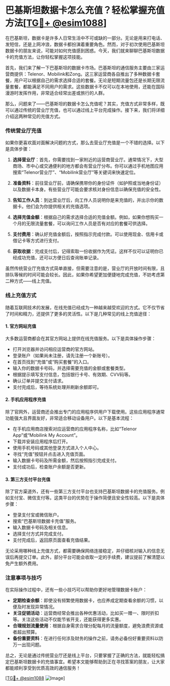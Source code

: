 # 巴基斯坦数据卡怎么充值？轻松掌握充值方法[[TG💪+ @esim1088](https://t.me/s/esim1088)]

在巴基斯坦，数据卡是许多人日常生活中不可或缺的一部分。无论是用来打电话、发短信，还是上网冲浪，数据卡都扮演着重要角色。然而，对于初次使用巴基斯坦数据卡的朋友来说，可能对如何充值感到困惑。今天，我们就来聊聊巴基斯坦数据卡的充值方法，让你轻松掌握这项技能。

首先，我们来了解一下巴基斯坦的数据卡市场。巴基斯坦的通信服务主要由三家运营商提供：Telenor、Mobilink和Zong。这三家运营商各自推出了多种数据卡套餐，用户可以根据自己的需求选择合适的套餐。无论是短期流量包还是长期无限流量套餐，都能满足不同用户的需求。这些数据卡不仅可以在本地使用，还能在国际漫游时发挥作用，非常适合经常出差或旅行的人群。

那么，问题来了——巴基斯坦的数据卡怎么充值呢？其实，充值方式非常多样，既可以通过传统的营业厅充值，也可以通过线上平台完成操作。接下来，我们将详细介绍这两种常见的充值方式。

### 传统营业厅充值

如果你更喜欢面对面解决问题的方式，那么去营业厅充值是一个不错的选择。以下是具体步骤：

1. **选择营业厅**：首先，你需要找到一家附近的运营商营业厅。通常情况下，大型商场、市中心或交通便利的地方都会有营业厅分布。你可以通过手机地图应用搜索“Telenor营业厅”、“Mobilink营业厅”等关键词来快速定位。

2. **准备资料**：前往营业厅前，请确保携带你的身份证件（如护照或当地身份证）以及数据卡本身。有些营业厅可能会要求核对身份信息以确保充值的安全性。

3. **告知工作人员**：到达营业厅后，向工作人员说明你是来充值的，并出示你的数据卡。他们会为你提供相关的充值选项。

4. **选择充值金额**：根据自己的需求选择合适的充值金额。例如，如果你想购买一个月的无限流量套餐，可以询问工作人员是否有对应的套餐可供选择。

5. **支付费用**：确认好充值金额后，按照指示完成付款。可以使用现金、信用卡或借记卡等方式进行支付。

6. **获取收据**：完成支付后，记得索取一份收据作为凭证。这样不仅可以证明你已经成功充值，还可以方便日后查询账单记录。

虽然传统营业厅充值方式简单直接，但需要注意的是，营业厅的开放时间有限，且排队等候的时间可能会较长。因此，如果你希望更加便捷地完成充值，不妨考虑第二种方式——线上充值。

### 线上充值方式

随着互联网技术的发展，在线充值已经成为一种越来越受欢迎的方式。它不仅节省了时间和精力，还提供了更多的灵活性。以下是几种常见的线上充值途径：

#### 1. 官方网站充值

大多数运营商都会在其官方网站上提供在线充值服务。以下是具体操作步骤：

- 打开浏览器并访问相应运营商的官方网站。
- 登录账户（如果尚未注册，请先注册一个新账号）。
- 在首页找到“充值”或“购买套餐”的入口。
- 输入你的数据卡号码，并选择需要充值的金额或套餐类型。
- 根据提示填写支付信息，包括银行卡号、有效期、CVV码等。
- 确认订单并提交支付请求。
- 支付完成后，等待系统处理并刷新余额即可。

#### 2. 手机应用程序充值

除了官网外，运营商还会推出专门的应用程序供用户下载使用。这些应用程序通常功能强大且界面友好，非常适合移动设备用户。以下是基本流程：

- 在手机应用商店搜索对应运营商的应用程序名称，比如“Telenor App”或“Mobilink My Account”。
- 下载并安装应用程序后打开。
- 使用手机号码或其他登录方式进入个人中心。
- 寻找“充值”按钮并点击进入充值页面。
- 输入数据卡号码及所需金额，然后按照指引完成支付。
- 支付成功后，检查账户余额是否更新。

#### 3. 第三方支付平台充值

除了官方渠道外，还有一些第三方支付平台也支持巴基斯坦数据卡的充值服务。例如支付宝、微信支付等。这类平台的优势在于操作简便且安全性较高。以下是具体步骤：

- 登录支付宝或微信账户。
- 搜索“巴基斯坦数据卡充值”服务。
- 输入数据卡号码及相关信息。
- 选择支付方式并完成支付。
- 支付完成后，返回原页面查看充值结果。

无论采用哪种线上充值方式，都需要确保网络连接稳定，并仔细核对输入的信息无误后再提交订单。此外，部分平台可能会收取一定的手续费，建议提前了解清楚以免产生额外费用。

### 注意事项与技巧

在实际操作过程中，还有一些小技巧可以帮助你更好地管理数据卡账户：

- **定期检查余额**：即使没有频繁使用数据卡，也应养成定期查看余额的习惯，以便及时发现异常情况。
- **关注促销活动**：运营商经常会推出各种优惠活动，比如买一赠一、限时折扣等。关注这些活动不仅能节省开支，还能获得更多实惠。
- **合理规划流量使用**：根据自身需求合理分配每月的流量额度，避免浪费资源或者超出预算。
- **备份重要资料**：在进行任何涉及财务的操作之前，请务必备份好重要资料以防万一出现问题。

总之，无论是通过传统营业厅还是线上平台，只要掌握了正确的方法，就能轻松搞定巴基斯坦数据卡的充值事宜。希望本文能够帮助到正在寻找答案的朋友，让大家都能顺利享受到优质高效的通信服务！

[[TG💪+ @esim1088](https://t.me/s/esim1088) ![Image](https://i.postimg.cc/4NQfJmqS/Snipaste-2025-05-13-00-14-12.png)]